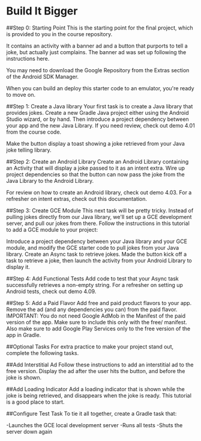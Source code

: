 # Build It Bigger

##Step 0: Starting Point
This is the starting point for the final project, which is provided to you in the course repository.

It contains an activity with a banner ad and a button that purports to tell a joke, but actually just complains. The banner ad was set up following the instructions here.

You may need to download the Google Repository from the Extras section of the Android SDK Manager.

When you can build an deploy this starter code to an emulator, you're ready to move on.

##Step 1: Create a Java library
Your first task is to create a Java library that provides jokes. Create a new Gradle Java project either using the Android Studio wizard, or by hand. Then introduce a project dependency between your app and the new Java Library. If you need review, check out demo 4.01 from the course code.

Make the button display a toast showing a joke retrieved from your Java joke telling library.

##Step 2: Create an Android Library
Create an Android Library containing an Activity that will display a joke passed to it as an intent extra. Wire up project dependencies so that the button can now pass the joke from the Java Library to the Android Library.

For review on how to create an Android library, check out demo 4.03. For a refresher on intent extras, check out this documentation.

##Step 3: Create GCE Module
This next task will be pretty tricky. Instead of pulling jokes directly from our Java library, we'll set up a GCE development server, and pull our jokes from there. Follow the instructions in this tutorial to add a GCE module to your project:

Introduce a project dependency between your Java library and your GCE module, and modify the GCE starter code to pull jokes from your Java library. Create an Async task to retrieve jokes. Made the button kick off a task to retrieve a joke, then launch the activity from your Android Library to display it.

##Step 4: Add Functional Tests
Add code to test that your Async task successfully retrieves a non-empty string. For a refresher on setting up Android tests, check out demo 4.09.

##Step 5: Add a Paid Flavor
Add free and paid product flavors to your app. Remove the ad (and any dependencies you can) from the paid flavor. IMPORTANT: You do not need Google AdMob in the Manifest of the paid version of the app. Make sure to include this only with the free/ manifest. Also make sure to add Google Play Services only to the free version of the app in Gradle.

##Optional Tasks
For extra practice to make your project stand out, complete the following tasks.

##Add Interstitial Ad
Follow these instructions to add an interstitial ad to the free version. Display the ad after the user hits the button, and before the joke is shown.

##Add Loading Indicator
Add a loading indicator that is shown while the joke is being retrieved, and disappears when the joke is ready. This tutorial is a good place to start.

##Configure Test Task
To tie it all together, create a Gradle task that:

-Launches the GCE local development server
-Runs all tests
-Shuts the server down again
